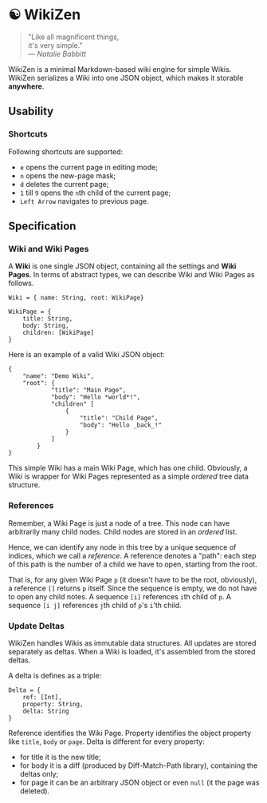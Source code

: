 &#9775; WikiZen
=======

> "Like all magnificent things,  
>  it's very simple."  
> — _Natalie Babbitt_

WikiZen is a minimal Markdown-based wiki engine for simple Wikis.
WikiZen serializes a Wiki into one JSON object, which makes it storable **anywhere**.

## Usability

### Shortcuts

Following shortcuts are supported:

- `e` opens the current page in editing mode;
- `n` opens the new-page mask;
- `d` deletes the current page;
- `1` till `9` opens the `n`th child of the current page;
- `Left Arrow` navigates to previous page.

## Specification

### Wiki and Wiki Pages

A __Wiki__ is one single JSON object, containing all the settings and __Wiki Pages__.
In terms of abstract types, we can describe Wiki and Wiki Pages as follows.

    Wiki = { name: String, root: WikiPage}
    
    WikiPage = {
        title: String,
        body: String,
        children: [WikiPage]
    }

Here is an example of a valid Wiki JSON object:

    {
        "name": "Demo Wiki",
        "root": { 
                "title": "Main Page",
                "body": "Hello *world*!",
                "children" [
                    {
                        "title": "Child Page",
                        "body": "Hello _back_!" 
                    }
                ]
            }
    }
                
This simple Wiki has a main Wiki Page, which has one child.
Obviously, a Wiki is wrapper for Wiki Pages represented as a simple _ordered_ tree data structure.

### References

Remember, a Wiki Page is just a node of a tree.
This node can have arbitrarily many child nodes.
Child nodes are stored in an _ordered_ list.

Hence, we can identify any node in this tree by a unique sequence of indices, which we call a _reference_.
A reference denotes a "path": each step of this path is the number of a child we have to open, starting from the root.

That is, for any given Wiki Page `p` (it doesn't have to be the root, obviously), a reference `[]` returns `p` itself.
Since the sequence is empty, we do not have to open any child notes.
A sequence `[i]` references `i`th child of `p`.
A sequence `[i j]` references `j`th child of `p`'s `i`'th child.

### Update Deltas

WikiZen handles Wikis as immutable data structures. All updates are stored separately as deltas.
When a Wiki is loaded, it's assembled from the stored deltas.

A delta is defines as a triple:

    Delta = {
        ref: [Int], 
        property: String,
        delta: String
    }
    
Reference identifies the Wiki Page.
Property identifies the object property like `title`, `body` or `page`.
Delta is different for every property:
  - for title it is the new title;
  - for body it is a diff (produced by Diff-Match-Path library), containing the deltas only;
  - for page it can be an arbitrary JSON object or even `null` (it the page was deleted).
  


